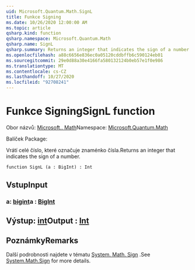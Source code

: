 ```yaml
---
uid: Microsoft.Quantum.Math.SignL
title: Funkce Signing
ms.date: 10/26/2020 12:00:00 AM
ms.topic: article
qsharp.kind: function
qsharp.namespace: Microsoft.Quantum.Math
qsharp.name: SignL
qsharp.summary: Returns an integer that indicates the sign of a number.
ms.openlocfilehash: a88c6656e836ec0a05120cddbffb6c590124eb01
ms.sourcegitcommit: 29e0d88a30e4166fa580132124b0eb57e1f0e986
ms.translationtype: MT
ms.contentlocale: cs-CZ
ms.lasthandoff: 10/27/2020
ms.locfileid: "92708241"
---
```

# <a name="signl-function"></a><span data-ttu-id="aa6f6-102">Funkce Signing</span><span class="sxs-lookup"><span data-stu-id="aa6f6-102">SignL function</span></span>

<span data-ttu-id="aa6f6-103">Obor názvů: [Microsoft.. Math](xref:Microsoft.Quantum.Math)</span><span class="sxs-lookup"><span data-stu-id="aa6f6-103">Namespace: [Microsoft.Quantum.Math](xref:Microsoft.Quantum.Math)</span></span>

<span data-ttu-id="aa6f6-104">Balíček [](https://nuget.org/packages/)</span><span class="sxs-lookup"><span data-stu-id="aa6f6-104">Package: [](https://nuget.org/packages/)</span></span>


<span data-ttu-id="aa6f6-105">Vrátí celé číslo, které označuje znaménko čísla.</span><span class="sxs-lookup"><span data-stu-id="aa6f6-105">Returns an integer that indicates the sign of a number.</span></span>

```qsharp
function SignL (a : BigInt) : Int
```


## <a name="input"></a><span data-ttu-id="aa6f6-106">Vstup</span><span class="sxs-lookup"><span data-stu-id="aa6f6-106">Input</span></span>

### <a name="a--bigint"></a><span data-ttu-id="aa6f6-107">a: [bigint](xref:microsoft.quantum.lang-ref.bigint)</span><span class="sxs-lookup"><span data-stu-id="aa6f6-107">a : [BigInt](xref:microsoft.quantum.lang-ref.bigint)</span></span>





## <a name="output--int"></a><span data-ttu-id="aa6f6-108">Výstup: [int](xref:microsoft.quantum.lang-ref.int)</span><span class="sxs-lookup"><span data-stu-id="aa6f6-108">Output : [Int](xref:microsoft.quantum.lang-ref.int)</span></span>



## <a name="remarks"></a><span data-ttu-id="aa6f6-109">Poznámky</span><span class="sxs-lookup"><span data-stu-id="aa6f6-109">Remarks</span></span>

<span data-ttu-id="aa6f6-110">Další podrobnosti najdete v tématu [System. Math. Sign](https://docs.microsoft.com/dotnet/api/system.math.sign) .</span><span class="sxs-lookup"><span data-stu-id="aa6f6-110">See [System.Math.Sign](https://docs.microsoft.com/dotnet/api/system.math.sign) for more details.</span></span>